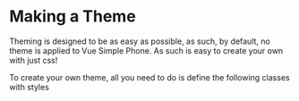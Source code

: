 # Making a Theme

Theming is designed to be as easy as possible, as such, by default, no theme is applied to Vue Simple Phone. As such is easy to create your own with just css!

To create your own theme, all you need to do is define the following classes with styles
